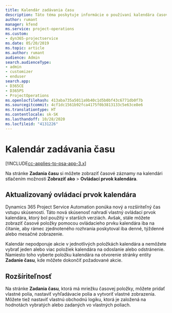 ```yaml
---
title: Kalendár zadávania času
description: Táto téma poskytuje informácie o používaní kalendára časovej položky.
author: rumant
manager: kfend
ms.service: project-operations
ms.custom:
- dyn365-projectservice
ms.date: 05/20/2019
ms.topic: article
ms.author: rumant
audience: Admin
search.audienceType:
- admin
- customizer
- enduser
search.app:
- D365CE
- D365PS
- ProjectOperations
ms.openlocfilehash: 413aba735a5011a9b40c1d5b0bf43c6771db0f7b
ms.sourcegitcommit: 4cf1dc1561b92fca4175f0b3813133c5e63ce8e6
ms.translationtype: HT
ms.contentlocale: sk-SK
ms.lasthandoff: 10/28/2020
ms.locfileid: "4131226"
---
```

# <a name="time-entry-calendar"></a>Kalendár zadávania času

[!INCLUDE[cc-applies-to-psa-app-3.x](../includes/cc-applies-to-psa-app-3x.md)]

Na stránke **Zadania času** si môžete zobraziť časové záznamy na kalendári stlačením možnosti **Zobraziť ako** \> **Ovládací prvok kalendára**.

## <a name="updated-calendar-control"></a>Aktualizovaný ovládací prvok kalendára

Dynamics 365 Project Service Automation ponúka nový a rozšíriteľný čas vstupu skúsenosti. Táto nová skúsenosť nahradí vlastný ovládací prvok kalendára, ktorý bol použitý v starších verziách. Avšak, stále môžete zobraziť časové položky pomocou ovládacieho prvku kalendára iba na čítanie, aby rámec zjednoteného rozhrania poskytoval iba denné, týždenné alebo mesačné zobrazenie.

Kalendár nepodporuje akcie v jednotlivých položkách kalendára a nemôžete vybrať jeden alebo viac položiek kalendára na odoslanie alebo odstránenie. Namiesto toho vyberte položku kalendára na otvorenie stránky entity **Zadanie času**, kde môžete dokončiť požadované akcie.

## <a name="extensibility"></a>Rozšíriteľnosť

Na stránke **Zadania času**, ktorá má mriežku časovej položky, môžete pridať vlastné polia, nastaviť vyhľadávacie polia a vytvoriť vlastné zobrazenia. Môžete tiež nastaviť vlastnú obchodnú logiku, ktorá je založená na hodnotách vybratých alebo zadaných vo vlastných poliach.
